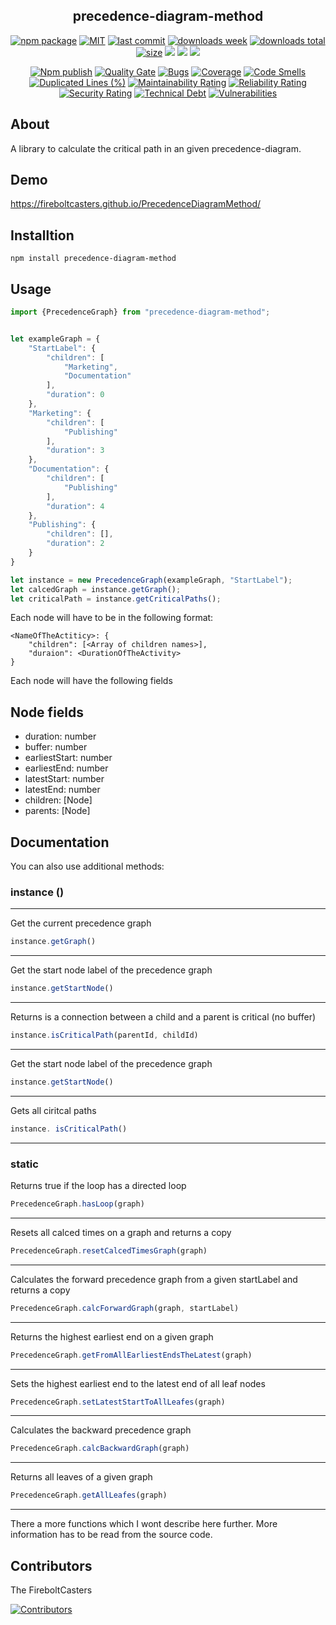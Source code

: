 <h2 align="center">
    precedence-diagram-method
</h2>

<p align="center">
  <a href="https://badge.fury.io/js/precedence-diagram-method.svg"><img src="https://badge.fury.io/js/precedence-diagram-method.svg" alt="npm package" /></a>
  <a href="https://img.shields.io/github/license/FireboltCasters/PrecedenceDiagramMethod"><img src="https://img.shields.io/github/license/FireboltCasters/PrecedenceDiagramMethod" alt="MIT" /></a>
  <a href="https://img.shields.io/github/last-commit/FireboltCasters/PrecedenceDiagramMethod?logo=git"><img src="https://img.shields.io/github/last-commit/FireboltCasters/PrecedenceDiagramMethod?logo=git" alt="last commit" /></a>
  <a href="https://www.npmjs.com/package/precedence-diagram-method"><img src="https://img.shields.io/npm/dm/precedence-diagram-method.svg" alt="downloads week" /></a>
  <a href="https://www.npmjs.com/package/precedence-diagram-method"><img src="https://img.shields.io/npm/dt/precedence-diagram-method.svg" alt="downloads total" /></a>
  <a href="https://github.com/FireboltCasters/precedence-diagram-method"><img src="https://shields.io/github/languages/code-size/FireboltCasters/precedence-diagram-method" alt="size" /></a>
  <a href="https://github.com/google/gts" alt="Google TypeScript Style"><img src="https://img.shields.io/badge/code%20style-google-blueviolet.svg"/></a>
  <a href="https://shields.io/" alt="Google TypeScript Style"><img src="https://img.shields.io/badge/uses-TypeScript-blue.svg"/></a>
  <a href="https://github.com/marketplace/actions/lint-action"><img src="https://img.shields.io/badge/uses-Lint%20Action-blue.svg"/></a>
</p>


<p align="center">
  <a href="https://github.com/FireboltCasters/PrecedenceDiagramMethod/actions/workflows/npmPublish.yml"><img src="https://github.com/FireboltCasters/PrecedenceDiagramMethod/actions/workflows/npmPublish.yml/badge.svg" alt="Npm publish" /></a>
  <a href="https://sonarcloud.io/dashboard?id=FireboltCasters_PrecedenceDiagramMethod"><img src="https://sonarcloud.io/api/project_badges/measure?project=FireboltCasters_PrecedenceDiagramMethod&metric=alert_status" alt="Quality Gate" /></a>
  <a href="https://sonarcloud.io/dashboard?id=FireboltCasters_PrecedenceDiagramMethod"><img src="https://sonarcloud.io/api/project_badges/measure?project=FireboltCasters_PrecedenceDiagramMethod&metric=bugs" alt="Bugs" /></a>
  <a href="https://sonarcloud.io/dashboard?id=FireboltCasters_PrecedenceDiagramMethod"><img src="https://sonarcloud.io/api/project_badges/measure?project=FireboltCasters_PrecedenceDiagramMethod&metric=coverage" alt="Coverage" /></a>
  <a href="https://sonarcloud.io/dashboard?id=FireboltCasters_PrecedenceDiagramMethod"><img src="https://sonarcloud.io/api/project_badges/measure?project=FireboltCasters_PrecedenceDiagramMethod&metric=code_smells" alt="Code Smells" /></a>
  <a href="https://sonarcloud.io/dashboard?id=FireboltCasters_PrecedenceDiagramMethod"><img src="https://sonarcloud.io/api/project_badges/measure?project=FireboltCasters_PrecedenceDiagramMethod&metric=duplicated_lines_density" alt="Duplicated Lines (%)" /></a>
  <a href="https://sonarcloud.io/dashboard?id=FireboltCasters_PrecedenceDiagramMethod"><img src="https://sonarcloud.io/api/project_badges/measure?project=FireboltCasters_PrecedenceDiagramMethod&metric=sqale_rating" alt="Maintainability Rating" /></a>
  <a href="https://sonarcloud.io/dashboard?id=FireboltCasters_PrecedenceDiagramMethod"><img src="https://sonarcloud.io/api/project_badges/measure?project=FireboltCasters_PrecedenceDiagramMethod&metric=reliability_rating" alt="Reliability Rating" /></a>
  <a href="https://sonarcloud.io/dashboard?id=FireboltCasters_PrecedenceDiagramMethod"><img src="https://sonarcloud.io/api/project_badges/measure?project=FireboltCasters_PrecedenceDiagramMethod&metric=security_rating" alt="Security Rating" /></a>
  <a href="https://sonarcloud.io/dashboard?id=FireboltCasters_PrecedenceDiagramMethod"><img src="https://sonarcloud.io/api/project_badges/measure?project=FireboltCasters_PrecedenceDiagramMethod&metric=sqale_index" alt="Technical Debt" /></a>
  <a href="https://sonarcloud.io/dashboard?id=FireboltCasters_PrecedenceDiagramMethod"><img src="https://sonarcloud.io/api/project_badges/measure?project=FireboltCasters_PrecedenceDiagramMethod&metric=vulnerabilities" alt="Vulnerabilities" /></a>
</p>

## About

A library to calculate the critical path in an given precedence-diagram.

## Demo

https://fireboltcasters.github.io/PrecedenceDiagramMethod/

## Installtion

```
npm install precedence-diagram-method
```

## Usage

```ts
import {PrecedenceGraph} from "precedence-diagram-method";


let exampleGraph = {
    "StartLabel": {
        "children": [
            "Marketing",
            "Documentation"
        ],
        "duration": 0
    },
    "Marketing": {
        "children": [
            "Publishing"
        ],
        "duration": 3
    },
    "Documentation": {
        "children": [
            "Publishing"
        ],
        "duration": 4
    },
    "Publishing": {
        "children": [],
        "duration": 2
    }
}

let instance = new PrecedenceGraph(exampleGraph, "StartLabel");
let calcedGraph = instance.getGraph();
let criticalPath = instance.getCriticalPaths();
```

Each node will have to be in the following format:

```
<NameOfTheActiticy>: {
    "children": [<Array of children names>],
    "duraion": <DurationOfTheActivity>
}
```


Each node will have the following fields

## Node fields

- duration: number
- buffer: number
- earliestStart: number
- earliestEnd: number
- latestStart: number
- latestEnd: number
- children: [Node]
- parents: [Node]

## Documentation

You can also use additional methods:

### instance ()

---

Get the current precedence graph
```ts
instance.getGraph()
```
---

Get the start node label of the precedence graph
```ts
instance.getStartNode()
```
---

Returns is a connection between a child and a parent is critical (no buffer)
```ts
instance.isCriticalPath(parentId, childId)
```
---

Get the start node label of the precedence graph
```ts
instance.getStartNode()
```
---

Gets all ciritcal paths
```ts
instance. isCriticalPath()
```
---


### static

Returns true if the loop has a directed loop
```ts
PrecedenceGraph.hasLoop(graph)
```
---

Resets all calced times on a graph and returns a copy
```ts
PrecedenceGraph.resetCalcedTimesGraph(graph)
```
---

Calculates the forward precedence graph from a given startLabel and returns a copy
```ts
PrecedenceGraph.calcForwardGraph(graph, startLabel)
```
---

Returns the highest earliest end on a given graph
```ts
PrecedenceGraph.getFromAllEarliestEndsTheLatest(graph)
```
---

Sets the highest earliest end to the latest end of all leaf nodes
```ts
PrecedenceGraph.setLatestStartToAllLeafes(graph)
```
---

Calculates the backward precedence graph
```ts
PrecedenceGraph.calcBackwardGraph(graph)
```
---

Returns all leaves of a given graph
```ts
PrecedenceGraph.getAllLeafes(graph)
```
---

There a more functions which I wont describe here further. More information has to be read from the source code.

## Contributors

The FireboltCasters

<a href="https://github.com/FireboltCasters/PrecedenceDiagramMethod"><img src="https://contrib.rocks/image?repo=FireboltCasters/PrecedenceDiagramMethod" alt="Contributors" /></a>
